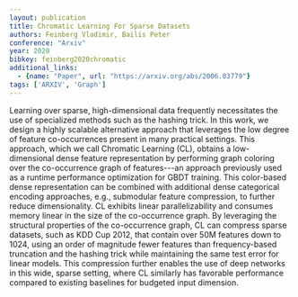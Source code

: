 ```yaml
---
layout: publication
title: Chromatic Learning For Sparse Datasets
authors: Feinberg Vladimir, Bailis Peter
conference: "Arxiv"
year: 2020
bibkey: feinberg2020chromatic
additional_links:
  - {name: "Paper", url: "https://arxiv.org/abs/2006.03779"}
tags: ['ARXIV', 'Graph']
---
```

Learning over sparse, high-dimensional data frequently necessitates the use of specialized methods such as the hashing trick. In this work, we design a highly scalable alternative approach that leverages the low degree of feature co-occurrences present in many practical settings. This approach, which we call Chromatic Learning (CL), obtains a low-dimensional dense feature representation by performing graph coloring over the co-occurrence graph of features---an approach previously used as a runtime performance optimization for GBDT training. This color-based dense representation can be combined with additional dense categorical encoding approaches, e.g., submodular feature compression, to further reduce dimensionality. CL exhibits linear parallelizability and consumes memory linear in the size of the co-occurrence graph. By leveraging the structural properties of the co-occurrence graph, CL can compress sparse datasets, such as KDD Cup 2012, that contain over 50M features down to 1024, using an order of magnitude fewer features than frequency-based truncation and the hashing trick while maintaining the same test error for linear models. This compression further enables the use of deep networks in this wide, sparse setting, where CL similarly has favorable performance compared to existing baselines for budgeted input dimension.
